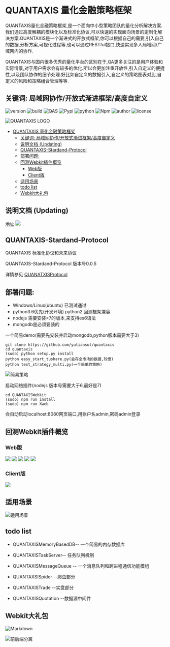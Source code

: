 # QUANTAXIS 量化金融策略框架

QUANTAXIS量化金融策略框架,是一个面向中小型策略团队的量化分析解决方案. 我们通过高度解耦的模块化以及标准化协议,可以快速的实现面向场景的定制化解决方案.QUANTAXIS是一个渐进式的开放式框架,你可以根据自己的需要,引入自己的数据,分析方案,可视化过程等,也可以通过RESTful接口,快速实现多人局域网/广域网内的协作.

QUANTAXIS与国内很多优秀的量化平台的区别在于,QA更多关注的是用户体验和实际情景,对于用户需求会有较多的优化.所以会更加注重开放性,引入自定义的便捷性,以及团队协作的细节处理.好比如自定义的数据引入,自定义的策略图表对比,自定义的风险和策略组合管理等等.

## 关键词: 局域网协作/开放式渐进框架/高度自定义



![version](https://img.shields.io/badge/Version-%200.3.9/gamma-orange.svg)
![build](https://travis-ci.org/yutiansut/QUANTAXIS.svg?branch=0.3.9-beta)
![QAS](https://img.shields.io/badge/QAS-%200.0.5-brown.svg)
![Pypi](https://img.shields.io/badge/Pypi-%200.3.9G-blue.svg)
![python](https://img.shields.io/badge/python-%203.5/3.6/win/ubuntu-darkgrey.svg)
![Npm](https://img.shields.io/badge/Npm-%200.3.8-yellow.svg)
![author](https://img.shields.io/badge/Powered%20by-%20%20yutiansut-red.svg)
![license](https://img.shields.io/badge/License-%20MIT-brightgreen.svg)



![QUANTAXIS LOGO](http://i1.piimg.com/1949/62c510db7915837a.png)

<!-- TOC -->

- [QUANTAXIS 量化金融策略框架](#quantaxis-量化金融策略框架)
    - [关键词: 局域网协作/开放式渐进框架/高度自定义](#关键词-局域网协作开放式渐进框架高度自定义)
    - [说明文档 (Updating)](#说明文档-updating)
    - [QUANTAXIS-Stardand-Protocol](#quantaxis-stardand-protocol)
    - [部署问题:](#部署问题)
    - [回测Webkit插件概览](#回测webkit插件概览)
        - [Web版](#web版)
        - [Client版](#client版)
    - [适用场景](#适用场景)
    - [todo list](#todo-list)
    - [Webkit大礼包](#webkit大礼包)

<!-- /TOC -->

## 说明文档 (Updating)
[地址](https://yutiansut.gitbooks.io/quantaxis/)
![](http://i1.piimg.com/567571/dc3c811a5afcb4fb.png)
## QUANTAXIS-Stardand-Protocol
QUANTAXIS 标准化协议和未来协议

QUANTAXIS-Stardand-Protocol 版本号0.0.5

详情参见  [QUANATXISProtocol](https://github.com/yutiansut/QUANTAXIS/tree/0.3.8-dev-RC-ARP/QUANTAXISProtocol)

## 部署问题:

- Windows/Linux(ubuntu) 已测试通过
- python3.6优先(开发环境) python2 回测框架兼容
- nodejs 需要安装>7的版本,来支持es6语法
- mongodb是必须要装的


一个简易demo(需要先安装并启动mongodb,python版本需要大于3)
```shell
git clone https://github.com/yutiansut/quantaxis
cd quantaxis 
(sudo) python setup.py install
python easy_start_tushare.py(会存全市场的数据,较慢)
python test_strategy_multi.py(一个简单的策略)
```
![简易策略](http://i1.buimg.com/1949/44f692d0c9d6fed2.png)

启动网络插件(nodejs 版本号需要大于6,最好是7)
```shell
cd QUANTAXISWebkit
(sudo) npm run install
(sudo) npm run Xweb
```
会自动启动localhost:8080网页端口,用账户名admin,密码admin登录

## 回测Webkit插件概览
### Web版
![](http://i2.muimg.com/567571/736ba4adda9fac85.png)
![](http://i2.muimg.com/588926/345e924a45cae6e5.png)
![](http://i1.piimg.com/1949/7b6e2fc347220f7b.png)
![](http://i1.piimg.com/567571/09bd05c3698f2d38.png)
![](http://i1.piimg.com/567571/053ac3e3850f8f60.png)
### Client版
![](http://i2.muimg.com/4851/25f8b959d5c6f794.png)
## 适用场景
![适用场景](http://i2.buimg.com/567571/e2e7b31b1f9a4307.png)



## todo list

- QUANTAXISMemoryBasedDB-- 一个简易的内存数据库

- QUANTAXISTaskServer--  任务队列机制

- QUANTAXISMessageQueue -- 一个消息队列和跨进程通信功能模组

- QUANTAXSISpider --爬虫部分

- QUANTAXISTrade  --实盘部分

- QUANTAXISQuotation  --数据源中间件
## Webkit大礼包

![Markdown](http://i1.piimg.com/1949/388ad83d330c8bf0.png)

![前后端分离](http://i1.piimg.com/567571/41fa8b9c16122bfd.png)
